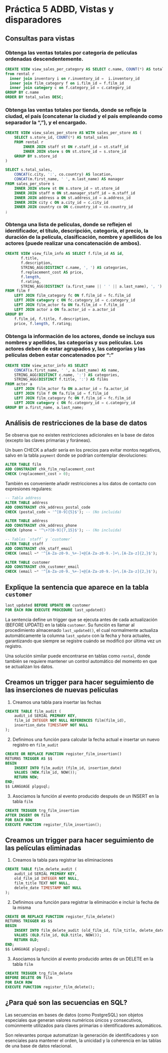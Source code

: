 # Práctica 5 ADBD, Vistas y disparadores

## Consultas para vistas

### Obtenga las ventas totales por categoría de películas ordenadas descendentemente.

```sql
CREATE VIEW view_sales_per_category AS SELECT c.name, COUNT(*) AS total_sales
from rental r
  inner join inventory i on r.inventory_id =  i.inventory_id
  inner join film_category f on i.film_id = f.film_id
  inner join category c on f.category_id = c.category_id
GROUP BY c.name
ORDER BY total_sales DESC;
```

### Obtenga las ventas totales por tienda, donde se refleje la ciudad, el país (concatenar la ciudad y el país empleando como separador la “,”), y el encargado.

```sql
CREATE VIEW view_sales_per_store AS WITH sales_per_store AS (
	SELECT s.store_id, COUNT(*) AS total_sales
	FROM rental r
  		INNER JOIN staff st ON r.staff_id = st.staff_id
  		INNER JOIN store s ON st.store_id = s.store_id
	GROUP BY s.store_id
)

SELECT s.total_sales,
	CONCAT(c.city, ':', co.country) AS location,
	CONCAT(m.first_name, ' ', m.last_name) AS manager
FROM sales_per_store s
	INNER JOIN store st ON s.store_id = st.store_id
	INNER JOIN staff m ON st.manager_staff_id = m.staff_id
	INNER JOIN address a ON st.address_id = a.address_id
	INNER JOIN city c ON a.city_id = c.city_id
	INNER JOIN country co ON c.country_id = co.country_id
;
```

### Obtenga una lista de películas, donde se reflejen el identificador, el título, descripción, categoría, el precio, la duración de la película, clasificación, nombre y apellidos de los actores (puede realizar una concatenación de ambos).

```sql
CREATE VIEW view_film_info AS SELECT f.film_id AS id,
	   f.title,
	   f.description,
	   STRING_AGG(DISTINCT c.name, ', ') AS categories,
	   f.replacement_cost AS price,
	   f.length,
	   f.rating,
	   STRING_AGG(DISTINCT (a.first_name || ' ' || a.last_name), ', ') AS actor
FROM film f
	LEFT JOIN film_category fc ON f.film_id = fc.film_id
	LEFT JOIN category c ON fc.category_id = c.category_id
	LEFT JOIN film_actor fa ON fa.film_id = f.film_id
	LEFT JOIN actor a ON fa.actor_id = a.actor_id
GROUP BY
    f.film_id, f.title, f.description,
    price, f.length, f.rating;
```

### Obtenga la información de los actores, donde se incluya sus nombres y apellidos, las categorías y sus películas. Los actores deben de estar agrupados y, las categorías y las películas deben estar concatenados por “:”

```sql
CREATE VIEW view_actor_info AS SELECT
	CONCAT(a.first_name, ' ', a.last_name) AS name,
	STRING_AGG(DISTINCT c.name, ':') AS categories,
	STRING_AGG(DISTINCT f.title, ':') AS films
FROM actor a
	LEFT JOIN film_actor fa ON a.actor_id = fa.actor_id
	LEFT JOIN film f ON fa.film_id = f.film_id
	LEFT JOIN film_category fc ON f.film_id = fc.film_id
	LEFT JOIN category c ON fc.category_id = c.category_id
GROUP BY a.first_name, a.last_name;
```

## Análisis de restricciones de la base de datos

Se observa que no existen restricciones adicionales en la base de datos (excepto las claves primarias y foráneas).

Un buen CHECK a añadir sería en los precios para evitar montos negativos, salvo en la tabla `payment` donde se podrían contemplar devoluciones:

```sql
ALTER TABLE film
ADD CONSTRAINT chk_film_replacement_cost
CHECK (replacement_cost > 0);
```

También es conveniente añadir restricciones a los datos de contacto con expresiones regulares:

```sql
-- Tabla address
ALTER TABLE address
ADD CONSTRAINT chk_address_postal_code
CHECK (postal_code ~ '^[0-9]{5}$'); -- (No incluida)

ALTER TABLE address
ADD CONSTRAINT chk_address_phone
CHECK (phone ~ '^\+?[0-9]{7,15}$'); -- (No incluida)

-- Tablas `staff` y `customer`
ALTER TABLE staff
ADD CONSTRAINT chk_staff_email
CHECK (email ~* '^[A-Za-z0-9._%+-]+@[A-Za-z0-9.-]+\.[A-Za-z]{2,}$');

ALTER TABLE customer
ADD CONSTRAINT chk_customer_email
CHECK (email ~* '^[A-Za-z0-9._%+-]+@[A-Za-z0-9.-]+\.[A-Za-z]{2,}$');
```

## Explique la sentencia que aparece en la tabla `customer`

```sql
last_updated BEFORE UPDATE ON customer
FOR EACH ROW EXECUTE PROCEDURE last_updated()
```

La sentencia define un trigger que se ejecuta antes de cada actualización (BEFORE UPDATE) en la tabla `customer`.
Su función es llamar al procedimiento almacenado `last_updated()`, el cual normalmente actualiza automáticamente
la columna `last_update` con la fecha y hora actuales, garantizando que siempre se registre cuándo se modificó por última vez un registro.

Una solución similar puede encontrarse en tablas como `rental`, donde también se requiere mantener un control automático
del momento en que se actualizan los datos.

## Creamos un trigger para hacer seguimiento de las inserciones de nuevas películas

1. Creamos una tabla para insertar las fechas

```sql
CREATE TABLE film_audit (
	audit_id SERIAL PRIMARY KEY,
	film_id INTEGER NOT NULL REFERENCES film(film_id),
	insertion_date TIMESTAMP NOT NULL
);
```

2. Definimos una función para calcular la fecha actual e insertar un nuevo registro en `film_audit`

```sql
CREATE OR REPLACE FUNCTION register_film_insertion()
RETURNS TRIGGER AS $$
BEGIN
	INSERT INTO film_audit (film_id, insertion_date)
	VALUES (NEW.film_id, NOW());
	RETURN NEW;
END;
$$ LANGUAGE plpgsql;
```

3. Asociamos la función al evento producido después de un INSERT en la tabla `film`

```sql
CREATE TRIGGER trg_film_insertion
AFTER INSERT ON film
FOR EACH ROW
EXECUTE FUNCTION register_film_insertion();
```

## Creamos un trigger para hacer seguimiento de las películas eliminadas

1. Creamos la tabla para registrar las eliminaciones

```sql
CREATE TABLE film_delete_audit (
	audit_id SERIAL PRIMARY KEY,
	old_film_id INTEGER NOT NULL,
	film_title TEXT NOT NULL,
	delete_date TIMESTAMP NOT NULL
);
```

2. Definimos una función para registrar la eliminación e incluir la fecha de la misma

```sql
CREATE OR REPLACE FUNCTION register_film_delete()
RETURNS TRIGGER AS $$
BEGIN
	INSERT INTO film_delete_audit (old_film_id, film_title, delete_date)
	VALUES (OLD.film_id, OLD.title, NOW());
	RETURN OLD;
END;
$$ LANGUAGE plpgsql;
```

3. Asociamos la función al evento producido antes de un DELETE en la tabla `film`

```sql
CREATE TRIGGER trg_film_delete
BEFORE DELETE ON film
FOR EACH ROW
EXECUTE FUNCTION register_film_delete();
```

## ¿Para qué son las secuencias en SQL?

Las secuencias en bases de datos (como PostgreSQL) son objetos especiales que generan valores numéricos únicos y consecutivos, comúnmente utilizados para claves primarias o identificadores automáticos.

Son relevantes porque automatizan la generación de identificadores y son esenciales para mantener el orden, la unicidad y la coherencia en las tablas de una base de datos relacional.
